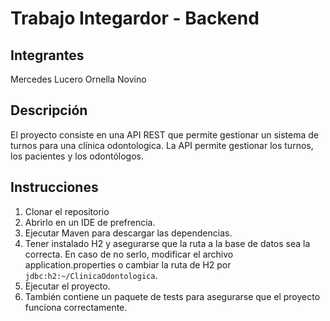 # Trabajo Integardor - Backend

## Integrantes
Mercedes Lucero
Ornella Novino

## Descripción
El proyecto consiste en una API REST que permite gestionar un sistema de turnos para una clínica odontologica. La API permite gestionar los turnos, los pacientes y los odontólogos.

## Instrucciones
1. Clonar el repositorio
2. Abrirlo en un IDE de prefrencia.
3. Ejecutar Maven para descargar las dependencias.
4. Tener instalado H2 y asegurarse que la ruta a la base de datos sea la correcta. En caso de no serlo, modificar el archivo application.properties o cambiar la ruta de H2 por  `jdbc:h2:~/ClinicaOdontologica`.
5. Ejecutar el proyecto.
6. También contiene un paquete de tests para asegurarse que el proyecto funciona correctamente.

